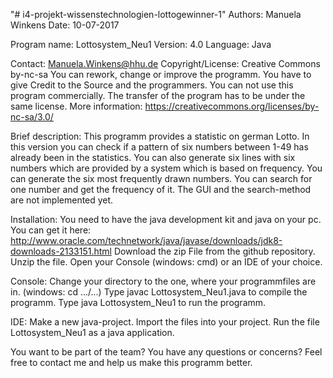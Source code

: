 "# i4-projekt-wissenstechnologien-lottogewinner-1" 
Authors: Manuela Winkens
Date: 10-07-2017

Program name: Lottosystem_Neu1
Version: 4.0
Language: Java

Contact: Manuela.Winkens@hhu.de
Copyright/License: Creative Commons by-nc-sa
You can rework, change or improve the programm. 
You have to give Credit to the Source and the programmers.
You can not use this program commercially.
The transfer of the program has to be under the same license.
More information: https://creativecommons.org/licenses/by-nc-sa/3.0/

Brief description: This programm provides a statistic on german Lotto. 
In this version you can check if a pattern of six numbers between 1-49 has
already been in the statistics. 
You can also generate six lines with six numbers which are provided by a system which is based on frequency.
You can generate the six most frequently drawn numbers.
You can search for one number and get the frequency of it.
The GUI and the search-method are not implemented yet.

Installation: You need to have the java development kit and java on your pc.
You can get it here: http://www.oracle.com/technetwork/java/javase/downloads/jdk8-downloads-2133151.html
Download the zip File from the github repository. Unzip the file.
Open your Console (windows: cmd) or an IDE of your choice.

Console:
Change your directory to the one, where your programmfiles are in. (windows: cd .../...)
Type javac Lottosystem_Neu1.java to compile the programm.
Type java Lottosystem_Neu1 to run the programm.

IDE:
Make a new java-project.
Import the files into your project.
Run the file Lottosystem_Neu1 as a java application.

You want to be part of the team?
You have any questions or concerns?
Feel free to contact me and help us make this programm better.
